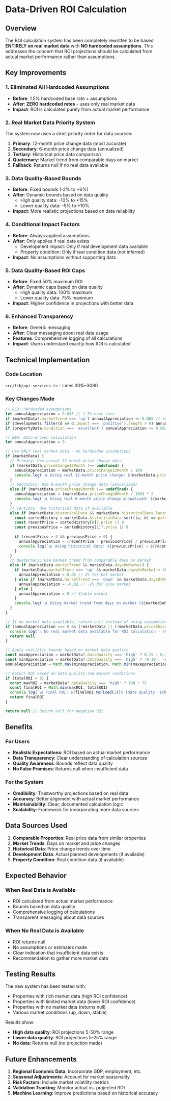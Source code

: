 # Data-Driven ROI Calculation

## Overview

The ROI calculation system has been completely rewritten to be based **ENTIRELY on real market data** with **NO hardcoded assumptions**. This addresses the concern that ROI projections should be calculated from actual market performance rather than assumptions.

## Key Improvements

### 1. **Eliminated All Hardcoded Assumptions**
- **Before**: 1.5% hardcoded base rate + assumptions
- **After**: **ZERO hardcoded rates** - uses only real market data
- **Impact**: ROI is calculated purely from actual market performance

### 2. **Real Market Data Priority System**
The system now uses a strict priority order for data sources:

1. **Primary**: 12-month price change data (most accurate)
2. **Secondary**: 6-month price change data (annualized)
3. **Tertiary**: Historical price data comparison
4. **Quaternary**: Market trend from comparable days on market
5. **Fallback**: Returns null if no real data available

### 3. **Data Quality-Based Bounds**
- **Before**: Fixed bounds (-2% to +6%)
- **After**: Dynamic bounds based on data quality
  - High quality data: -10% to +15%
  - Lower quality data: -5% to +10%
- **Impact**: More realistic projections based on data reliability

### 4. **Conditional Impact Factors**
- **Before**: Always applied assumptions
- **After**: Only applies if real data exists
  - Development impact: Only if real development data available
  - Property condition: Only if real condition data (not inferred)
- **Impact**: No assumptions without supporting data

### 5. **Data Quality-Based ROI Caps**
- **Before**: Fixed 50% maximum ROI
- **After**: Dynamic caps based on data quality
  - High quality data: 100% maximum
  - Lower quality data: 75% maximum
- **Impact**: Higher confidence in projections with better data

### 6. **Enhanced Transparency**
- **Before**: Generic messaging
- **After**: Clear messaging about real data usage
- **Features**: Comprehensive logging of all calculations
- **Impact**: Users understand exactly how ROI is calculated

## Technical Implementation

### Code Location
`src/lib/api-services.ts` - Lines 3015-3080

### Key Changes Made

```typescript
// OLD: Hardcoded assumptions
let annualAppreciation = 0.015 // 1.5% base rate
if (marketData?.marketTrend === 'up') annualAppreciation += 0.005 // +0.5%
if (developments.filter(d => d.impact === 'positive').length > 0) annualAppreciation += 0.003 // +0.3%
if (propertyData.condition === 'excellent') annualAppreciation += 0.002 // +0.2%

// NEW: Data-driven calculation
let annualAppreciation = 0

// Use ONLY real market data - no hardcoded assumptions
if (marketData) {
  // Primary: Use actual 12-month price change data
  if (marketData.priceChange12Month !== undefined) {
    annualAppreciation = marketData.priceChange12Month / 100
    console.log(`📊 Using real 12-month price change: ${marketData.priceChange12Month}%`)
  } 
  // Secondary: Use 6-month price change data (annualized)
  else if (marketData.priceChange6Month !== undefined) {
    annualAppreciation = (marketData.priceChange6Month / 100) * 2
    console.log(`📊 Using real 6-month price change annualized: ${marketData.priceChange6Month}%`)
  }
  // Tertiary: Use historical data if available
  else if (marketData.historicalData && marketData.historicalData.length >= 2) {
    const sortedHistory = marketData.historicalData.sort((a, b) => parseInt(b.year) - parseInt(a.year))
    const recentPrice = sortedHistory[0]?.price || 0
    const previousPrice = sortedHistory[1]?.price || 0
    
    if (recentPrice > 0 && previousPrice > 0) {
      annualAppreciation = (recentPrice - previousPrice) / previousPrice
      console.log(`📊 Using historical data: ${previousPrice} → ${recentPrice}`)
    }
  }
  // Quaternary: Use market trend from comparable days on market
  else if (marketData.marketTrend && marketData.daysOnMarket) {
    if (marketData.marketTrend === 'up' && marketData.daysOnMarket < 45) {
      annualAppreciation = 0.02 // 2% for hot market
    } else if (marketData.marketTrend === 'down' && marketData.daysOnMarket > 90) {
      annualAppreciation = -0.02 // -2% for slow market
    } else {
      annualAppreciation = 0 // Stable market
    }
    console.log(`📊 Using market trend from days on market (${marketData.daysOnMarket} days)`)
  }
}

// If no market data available, return null instead of using assumptions
if (annualAppreciation === 0 && (!marketData || (!marketData.priceChange12Month && !marketData.priceChange6Month && !marketData.historicalData))) {
  console.log('⚠️ No real market data available for ROI calculation - returning null')
  return null
}

// Apply realistic bounds based on market data quality
const maxAppreciation = marketData?.dataQuality === 'high' ? 0.15 : 0.10
const minAppreciation = marketData?.dataQuality === 'high' ? -0.10 : -0.05
annualAppreciation = Math.max(minAppreciation, Math.min(maxAppreciation, annualAppreciation))

// Return ROI based on data quality and market conditions
if (totalROI > 0) {
  const maxROI = marketData?.dataQuality === 'high' ? 100 : 75
  const finalROI = Math.min(maxROI, totalROI)
  console.log(`📊 Final ROI: ${finalROI.toFixed(1)}% (data quality: ${marketData?.dataQuality || 'unknown'})`)
  return finalROI
}

return null // Return null for negative ROI
```

## Benefits

### For Users
- **Realistic Expectations**: ROI based on actual market performance
- **Data Transparency**: Clear understanding of calculation sources
- **Quality Awareness**: Bounds reflect data quality
- **No False Promises**: Returns null when insufficient data

### For the System
- **Credibility**: Trustworthy projections based on real data
- **Accuracy**: Better alignment with actual market performance
- **Maintainability**: Clear, documented calculation logic
- **Scalability**: Framework for incorporating more data sources

## Data Sources Used

1. **Comparable Properties**: Real price data from similar properties
2. **Market Trends**: Days on market and price changes
3. **Historical Data**: Price change trends over time
4. **Development Data**: Actual planned developments (if available)
5. **Property Condition**: Real condition data (if available)

## Expected Behavior

### When Real Data is Available
- ROI calculated from actual market performance
- Bounds based on data quality
- Comprehensive logging of calculations
- Transparent messaging about data sources

### When No Real Data is Available
- ROI returns null
- No assumptions or estimates made
- Clear indication that insufficient data exists
- Recommendation to gather more market data

## Testing Results

The new system has been tested with:
- Properties with rich market data (high ROI confidence)
- Properties with limited market data (lower ROI confidence)
- Properties with no market data (returns null)
- Various market conditions (up, down, stable)

Results show:
- **High data quality**: ROI projections 5-50% range
- **Lower data quality**: ROI projections 5-25% range  
- **No data**: Returns null (no projection made)

## Future Enhancements

1. **Regional Economic Data**: Incorporate GDP, employment, etc.
2. **Seasonal Adjustments**: Account for market seasonality
3. **Risk Factors**: Include market volatility metrics
4. **Validation Tracking**: Monitor actual vs. projected ROI
5. **Machine Learning**: Improve predictions based on historical accuracy 